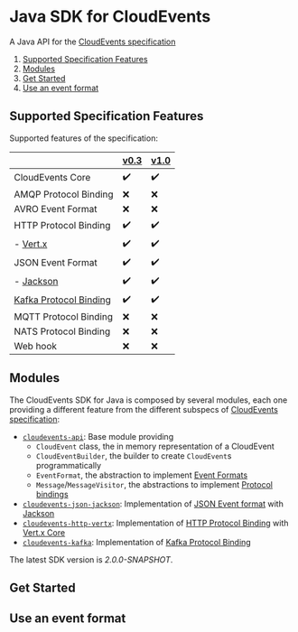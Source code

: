# Java SDK for CloudEvents

A Java API for the [CloudEvents specification](https://github.com/cloudevents/spec)

1. [Supported Specification Features](#supported-specification-features)
1. [Modules](#modules)
1. [Get Started](#get-started)
1. [Use an event format](#use-an-event-format)

## Supported Specification Features

Supported features of the specification:

|                               |  [v0.3](https://github.com/cloudevents/spec/tree/v0.3) | [v1.0](https://github.com/cloudevents/spec/tree/v1.0) |
| -------- | -- | -- |
| CloudEvents Core              | :heavy_check_mark: | :heavy_check_mark: |
| AMQP Protocol Binding         | :x: | :x:  |
| AVRO Event Format             | :x: | :x: |
| HTTP Protocol Binding         | :heavy_check_mark: | :heavy_check_mark: |
| - [Vert.x](https://github.com/cloudevents/sdk-java/tree/master/http/vertx)        | :heavy_check_mark: | :heavy_check_mark: |
| JSON Event Format             | :heavy_check_mark: | :heavy_check_mark: |
| - [Jackson](https://github.com/cloudevents/sdk-java/tree/master/formats/json-jackson) | :heavy_check_mark: | :heavy_check_mark: |
| [Kafka Protocol Binding](https://github.com/cloudevents/sdk-java/tree/master/kafka)        | :heavy_check_mark: | :heavy_check_mark: |
| MQTT Protocol Binding         | :x: | :x: |
| NATS Protocol Binding         | :x: | :x: |
| Web hook                      | :x: | :x: |

## Modules

The CloudEvents SDK for Java is composed by several modules, each one providing a different feature from the different subspecs of [CloudEvents specification](#supported-specification-features):

* [`cloudevents-api`](https://github.com/cloudevents/sdk-java/tree/master/api): Base module providing
  * `CloudEvent` class, the in memory representation of a CloudEvent
  * `CloudEventBuilder`, the builder to create `CloudEvent`s programmatically
  * `EventFormat`, the abstraction to implement [Event Formats](https://github.com/cloudevents/spec/blob/v1.0/spec.md#event-format)
  * `Message`/`MessageVisitor`, the abstractions to implement [Protocol bindings](https://github.com/cloudevents/spec/blob/v1.0/spec.md#protocol-binding)
* [`cloudevents-json-jackson`](https://github.com/cloudevents/sdk-java/tree/master/formats/json-jackson): Implementation of [JSON Event format] with [Jackson](https://github.com/FasterXML/jackson)
* [`cloudevents-http-vertx`](https://github.com/cloudevents/sdk-java/tree/master/http/vertx): Implementation of [HTTP Protocol Binding] with [Vert.x Core](https://vertx.io/)
* [`cloudevents-kafka`](https://github.com/cloudevents/sdk-java/tree/master/kafka): Implementation of [Kafka Protocol Binding]

The latest SDK version is _2.0.0-SNAPSHOT_.

## Get Started

## Use an event format

[JSON Event Format]: https://github.com/cloudevents/spec/blob/v1.0/json-format.md
[HTTP Protocol Binding]: https://github.com/cloudevents/spec/blob/v1.0/http-protocol-binding.md
[Kafka Protocol Binding]: https://github.com/cloudevents/spec/blob/v1.0/kafka-protocol-binding.md
